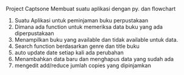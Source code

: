 Project Captsone
Membuat suatu aplikasi dengan py. dan flowchart

1. Suatu Aplikasi untuk peminjaman buku perpustakaan
2. Dimana ada function untuk memeriksa data buku yang ada diperpustakaan
3. Menampilkan buku yang available dan tidak available untuk data.
4. Search function berdasarkan genre dan title buku 
5. auto update date setiap kali ada perubahan 
6. Menambahkan data baru dan menghapus data yang sudah ada
7. mengedit add/reduce jumlah copies yang dipinjamkan 
